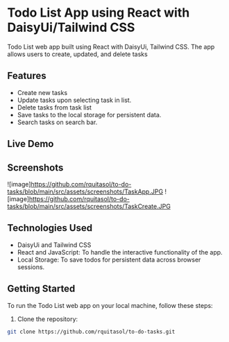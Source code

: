 # Todo List App using React with DaisyUi/Tailwind CSS

Todo List web app built using React with DaisyUi, Tailwind CSS.
The app allows users to create, updated, and delete tasks

## Features

- Create new tasks
- Update tasks upon selecting task in list.
- Delete tasks from task list
- Save tasks to the local storage for persistent data.
- Search tasks on search bar.

## Live Demo

## Screenshots

![image]https://github.com/rquitasol/to-do-tasks/blob/main/src/assets/screenshots/TaskApp.JPG
![image]https://github.com/rquitasol/to-do-tasks/blob/main/src/assets/screenshots/TaskCreate.JPG

## Technologies Used

- DaisyUi and Tailwind CSS
- React and JavaScript: To handle the interactive functionality of the app.
- Local Storage: To save todos for persistent data across browser sessions.

## Getting Started

To run the Todo List web app on your local machine, follow these steps:

1. Clone the repository:

```bash
git clone https://github.com/rquitasol/to-do-tasks.git
```
